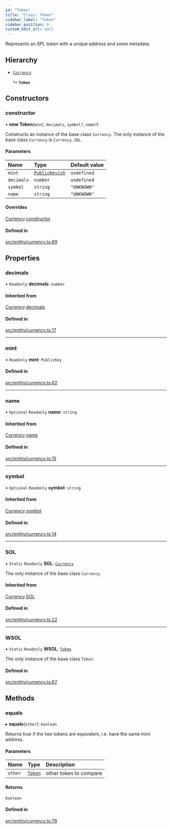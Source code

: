 ```yaml
---
id: "Token"
title: "Class: Token"
sidebar_label: "Token"
sidebar_position: 0
custom_edit_url: null
---
```


Represents an SPL token with a unique address and some metadata.

## Hierarchy

- [`Currency`](Currency.md)

  ↳ **`Token`**

## Constructors

### constructor

• **new Token**(`mint`, `decimals`, `symbol?`, `name?`)

Constructs an instance of the base class `Currency`. The only instance of the base class `Currency` is `Currency.SOL`.

#### Parameters

| Name | Type | Default value |
| :------ | :------ | :------ |
| `mint` | [`PublicKeyish`](../modules.md#publickeyish) | `undefined` |
| `decimals` | `number` | `undefined` |
| `symbol` | `string` | `"UNKNOWN"` |
| `name` | `string` | `"UNKNOWN"` |

#### Overrides

[Currency](Currency.md).[constructor](Currency.md#constructor)

#### Defined in

[src/entity/currency.ts:69](https://github.com/alpha-defi/raydium-sdk/blob/7094668/src/entity/currency.ts#L69)

## Properties

### decimals

• `Readonly` **decimals**: `number`

#### Inherited from

[Currency](Currency.md).[decimals](Currency.md#decimals)

#### Defined in

[src/entity/currency.ts:17](https://github.com/alpha-defi/raydium-sdk/blob/7094668/src/entity/currency.ts#L17)

___

### mint

• `Readonly` **mint**: `PublicKey`

#### Defined in

[src/entity/currency.ts:62](https://github.com/alpha-defi/raydium-sdk/blob/7094668/src/entity/currency.ts#L62)

___

### name

• `Optional` `Readonly` **name**: `string`

#### Inherited from

[Currency](Currency.md).[name](Currency.md#name)

#### Defined in

[src/entity/currency.ts:15](https://github.com/alpha-defi/raydium-sdk/blob/7094668/src/entity/currency.ts#L15)

___

### symbol

• `Optional` `Readonly` **symbol**: `string`

#### Inherited from

[Currency](Currency.md).[symbol](Currency.md#symbol)

#### Defined in

[src/entity/currency.ts:14](https://github.com/alpha-defi/raydium-sdk/blob/7094668/src/entity/currency.ts#L14)

___

### SOL

▪ `Static` `Readonly` **SOL**: [`Currency`](Currency.md)

The only instance of the base class `Currency`.

#### Inherited from

[Currency](Currency.md).[SOL](Currency.md#sol)

#### Defined in

[src/entity/currency.ts:22](https://github.com/alpha-defi/raydium-sdk/blob/7094668/src/entity/currency.ts#L22)

___

### WSOL

▪ `Static` `Readonly` **WSOL**: [`Token`](Token.md)

The only instance of the base class `Token`.

#### Defined in

[src/entity/currency.ts:67](https://github.com/alpha-defi/raydium-sdk/blob/7094668/src/entity/currency.ts#L67)

## Methods

### equals

▸ **equals**(`other`): `boolean`

Returns true if the two tokens are equivalent, i.e. have the same mint address.

#### Parameters

| Name | Type | Description |
| :------ | :------ | :------ |
| `other` | [`Token`](Token.md) | other token to compare |

#### Returns

`boolean`

#### Defined in

[src/entity/currency.ts:79](https://github.com/alpha-defi/raydium-sdk/blob/7094668/src/entity/currency.ts#L79)
